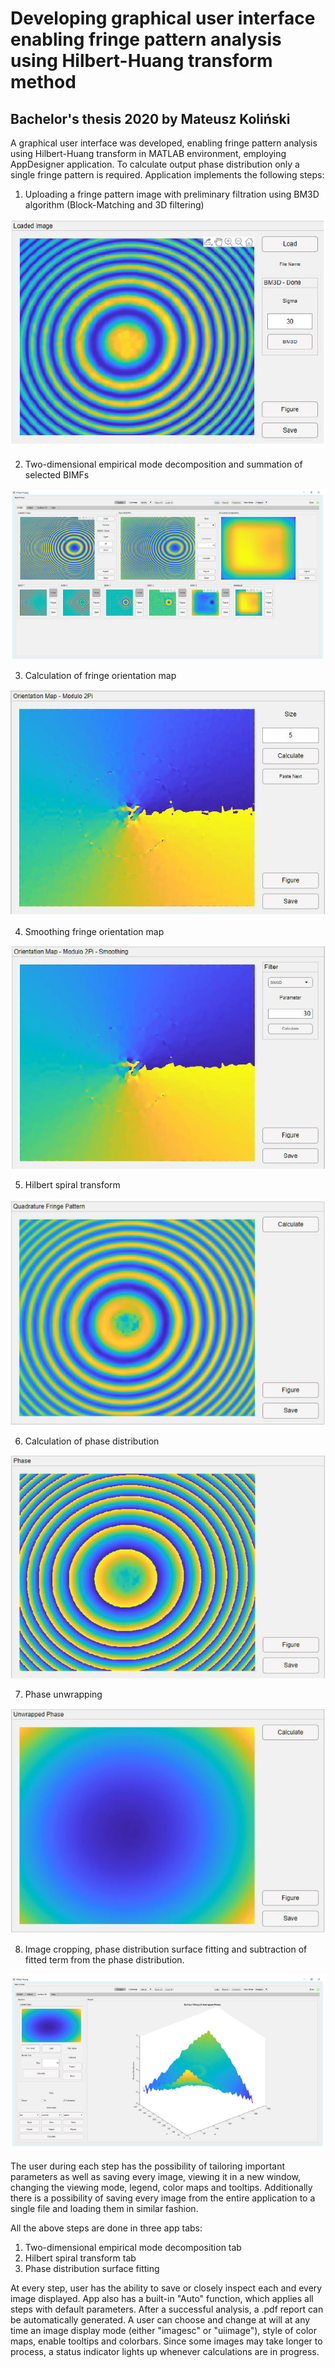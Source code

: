 # Developing graphical user interface enabling fringe pattern analysis using Hilbert-Huang transform method

## Bachelor's thesis 2020 by Mateusz Koliński

A graphical user interface was developed, enabling fringe pattern analysis using Hilbert-Huang transform in MATLAB environment, employing AppDesigner application. To calculate output phase distribution only a single fringe pattern is required. Application implements the following steps:

1. Uploading a fringe pattern image with preliminary filtration using BM3D algorithm (Block-Matching and 3D filtering)

![Uploaded fringe pattern](/Assets/1Upload.png)

2. Two-dimensional empirical mode decomposition and summation of selected BIMFs

![2DEMD](/Assets/2EMD.png)

3. Calculation of fringe orientation map

![Orientation Map](/Assets/3Orient.png)

4. Smoothing fringe orientation map

![Smoothing](/Assets/4Smooth.png)

5. Hilbert spiral transform

![Hilbert](/Assets/5Hilbert.png)

6. Calculation of phase distribution

![Phase](/Assets/6Phase.png)

7. Phase unwrapping

![Unwrapping](/Assets/7Unwrapping.png)

8. Image cropping, phase distribution surface fitting and subtraction of fitted term from the phase distribution.

![Fitting](/Assets/8Fit.png)


The user during each step has the possibility of tailoring important parameters as well as saving every image, viewing it in a new window, changing the viewing mode, legend, color maps and tooltips. Additionally there is a possibility of saving every image from the entire application to a single file and loading them in similar fashion.

All the above steps are done in three app tabs:

1. Two-dimensional empirical mode decomposition tab
2. Hilbert spiral transform tab
3. Phase distribution surface fitting

At every step, user has the ability to save or closely inspect each and every image displayed. App also has a built-in "Auto" function, which applies all steps with default parameters. After a successful analysis, a .pdf report can be automatically generated. A user can choose and change at will at any time an image display mode (either "imagesc" or "uiimage"), style of color maps, enable tooltips and colorbars. Since some images may take longer to process, a status indicator lights up whenever calculations are in progress.
